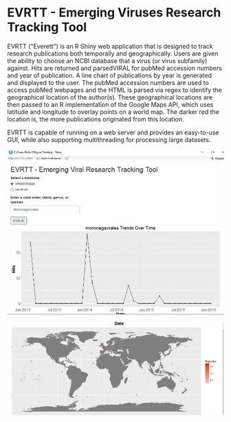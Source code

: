 # EVRTT - Emerging Viruses Research Tracking Tool

EVRTT ("Everett") is an R Shiny web application that is designed to track research publications 
both temporally and geographically. Users are given the ability to choose an NCBI database that 
a virus (or virus subfamily) against. Hits are returned and parsedVIRAL for pubMed accession 
numbers and year of publication. A line chart of publications by year is generated and displayed 
to the user. The pubMed accession numbers are used to access pubMed webpages and the HTML is 
parsed via regex to identify the geographical location of the author(s). These geographical 
locations are then passed to an R implementation of the Google Maps API, which uses latitude and 
longitude to overlay points on a world map. The darker red the location is, the more publications 
originated from this location. 

EVRTT is capable of running on a web server and provides an easy-to-use GUI, while also supporting 
multithreading for processing large datasets. 

![Line-chart](Mononegairales_trends_over_time.jpg)

![Map](Mononegairales_date.jpg)

